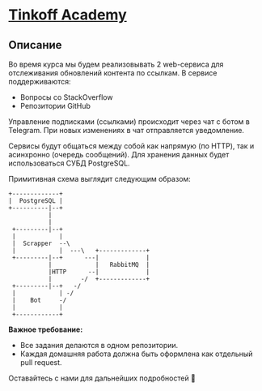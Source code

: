 # [Tinkoff Academy](https://fintech.tinkoff.ru/academy/java/)

## Описание

Во время курса мы будем реализовывать 2 web-сервиса для отслеживания обновлений контента по ссылкам. В сервисе
поддерживаются:

- Вопросы со StackOverflow
- Репозитории GitHub

Управление подписками (ссылками) происходит через чат с ботом в Telegram. При новых изменениях в чат отправляется уведомление.

Сервисы будут общаться между собой как напрямую (по HTTP), так и асинхронно (очередь сообщений). Для хранения данных будет использоваться СУБД PostgreSQL.

Примитивная схема выглядит следующим образом:

```
+-------------+                        
|  PostgreSQL |                        
+----------|--+                        
           |                           
           |                           
 +---------|--+                        
 |            |                        
 |  Scrapper  --\                      
 |            |  ---\   +-------------+
 +---------|--+      ---|             |
           |            |   RabbitMQ  |
           |HTTP      --|             |
           |        -/  +-------------+
 +---------|--+   -/                   
 |            | -/                     
 |    Bot     -/                       
 |            |                        
 +------------+  
```

**Важное требование:**

- Все задания делаются в одном репозитории.
- Каждая домашняя работа должна быть оформлена как отдельный pull request.

Оставайтесь с нами для дальнейших подробностей 🤗